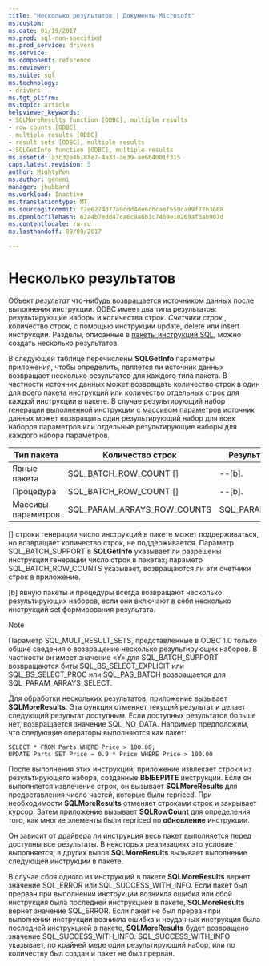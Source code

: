 ```yaml
---
title: "Несколько результатов | Документы Microsoft"
ms.custom: 
ms.date: 01/19/2017
ms.prod: sql-non-specified
ms.prod_service: drivers
ms.service: 
ms.component: reference
ms.reviewer: 
ms.suite: sql
ms.technology:
- drivers
ms.tgt_pltfrm: 
ms.topic: article
helpviewer_keywords:
- SQLMoreResults function [ODBC], multiple results
- row counts [ODBC]
- multiple results [ODBC]
- result sets [ODBC], multiple results
- SQLGetInfo function [ODBC], multiple results
ms.assetid: a3c32e4b-8fe7-4a33-ae39-ae664001f315
caps.latest.revision: 5
author: MightyPen
ms.author: genemi
manager: jhubbard
ms.workload: Inactive
ms.translationtype: MT
ms.sourcegitcommit: f7e6274d77a9cdd4de6cbcaef559ca99f77b3608
ms.openlocfilehash: 62a4b7edd47ca6c9a6b1c7469e18269af3ab907d
ms.contentlocale: ru-ru
ms.lasthandoff: 09/09/2017

---
```

# <a name="multiple-results"></a>Несколько результатов
Объект *результат* что-нибудь возвращается источником данных после выполнения инструкции. ODBC имеет два типа результатов: результирующие наборы и количества строк. *Счетчики строк* , количество строк, с помощью инструкции update, delete или insert инструкции. Разделы, описанные в [пакеты инструкций SQL](../../../odbc/reference/develop-app/batches-of-sql-statements.md), можно создать несколько результатов.  
  
 В следующей таблице перечислены **SQLGetInfo** параметры приложения, чтобы определить, является ли источник данных возвращает несколько результатов для каждого типа пакета. В частности источник данных может возвращать количество строк в один для всего пакета инструкций или количество отдельных строк для каждой инструкции в пакете. В случае результирующий набор генерации выполненной инструкции с массивом параметров источник данных может возвращать один результирующий набор для всех наборов параметров или отдельные результирующие наборы для каждого набора параметров.  
  
|Тип пакета|Количество строк|Результирующие наборы|  
|----------------|----------------|-----------------|  
|Явные пакета|SQL_BATCH_ROW_COUNT []|--[b].|  
|Процедура|SQL_BATCH_ROW_COUNT []|--[b].|  
|Массивы параметров|SQL_PARAM_ARRAYS_ROW_COUNTS|SQL_PARAM_ARRAYS_SELECTS|  
  
 [] строки генерации число инструкций в пакете может поддерживаться, но возвращает количество строк, не поддерживается. Параметр SQL_BATCH_SUPPORT в **SQLGetInfo** указывает ли разрешены инструкции генерации число строк в пакетах; параметр SQL_BATCH_ROW_COUNTS указывает, возвращаются ли эти счетчики строк в приложение.  
  
 [b] явную пакеты и процедуры всегда возвращают несколько результирующих наборов, если они включают в себя несколько инструкций set формирования результата.  
  
> [!NOTE]  
>  Параметр SQL_MULT_RESULT_SETS, представленные в ODBC 1.0 только общие сведения о возвращение несколько результирующих наборов. В частности он имеет значение «Y» для SQL_BATCH_SUPPORT возвращаются биты SQL_BS_SELECT_EXPLICIT или SQL_BS_SELECT_PROC или SQL_PAS_BATCH возвращается для SQL_PARAM_ARRAYS_SELECT.  
  
 Для обработки нескольких результатов, приложение вызывает **SQLMoreResults**. Эта функция отменяет текущий результат и делает следующий результат доступным. Если доступных результатов больше нет, возвращается значение SQL_NO_DATA. Например предположим, что следующие операторы выполняются как пакет:  
  
```  
SELECT * FROM Parts WHERE Price > 100.00;  
UPDATE Parts SET Price = 0.9 * Price WHERE Price > 100.00  
```  
  
 После выполнения этих инструкций, приложение извлекает строки из результирующего набора, созданные **ВЫБЕРИТЕ** инструкции. Если он выполняется извлечение строк, он вызывает **SQLMoreResults** для предоставления число частей, которые были repriced. При необходимости **SQLMoreResults** отменяет строками строк и закрывает курсор. Затем приложение вызывает **SQLRowCount** для определения того, как многие элементы были repriced по **обновление** инструкции.  
  
 Он зависит от драйвера ли инструкция весь пакет выполняется перед доступны все результаты. В некоторых реализациях это условие выполняется; в других вызов **SQLMoreResults** вызывает выполнение следующей инструкции в пакете.  
  
 В случае сбоя одного из инструкций в пакете **SQLMoreResults** вернет значение SQL_ERROR или SQL_SUCCESS_WITH_INFO. Если пакет был прерван при выполнении инструкции возникла ошибка или сбой инструкция была последней инструкцией в пакете, **SQLMoreResults** вернет значение SQL_ERROR. Если пакет не был прерван при выполнении инструкции возникла ошибка и неудачных инструкция была последней инструкцией в пакете, **SQLMoreResults** будет возвращено значение SQL_SUCCESS_WITH_INFO. SQL_SUCCESS_WITH_INFO указывает, по крайней мере один результирующий набор, или по количеству был создан и пакет не был прерван.

